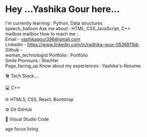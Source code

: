 # Hey ...Yashika Gour here...
  I'm currently learning : Python, Data structures <br/>
  speech_balloon Ask me about : HTML, CSS,JavaScript, C++ <br/>
  mailbox mailbox How to reach me : <br/>
           Email - yashikagour396@gmail.com <br/>
           Linkedin - https://www.linkedin.com/in/radhika-gour-0536911bb <br/>
           Github -  <br/>
  woman_technologist Portfolio : Portfolio <br/>
  Smile Pronouns : She/Her <br/>
  Page_facing_up Know about my experiences : Yashika's-Resume. <br/>


🛠  Tech Stack....

💻   C++

🌐   HTML5, CSS, React, Bootstrap

⚙️   Git GitHub

🔧   Visual Studio Code

age focus living
